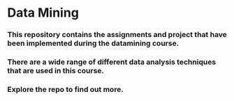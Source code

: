 # Data Mining
### This repository contains the assignments and project that have been implemented during the datamining course.
### There are a wide range of different data analysis techniques that are used in this course. 
### Explore the repo to find out more.
